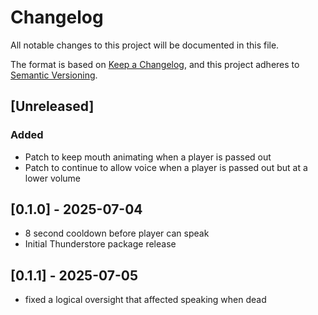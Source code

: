 # Changelog

All notable changes to this project will be documented in this file.

The format is based on [Keep a Changelog](https://keepachangelog.com/en/1.1.0/),
and this project adheres to [Semantic Versioning](https://semver.org/spec/v2.0.0.html).

## [Unreleased]

### Added

- Patch to keep mouth animating when a player is passed out
- Patch to continue to allow voice when a player is passed out but at a lower volume

## [0.1.0] - 2025-07-04

- 8 second cooldown before player can speak
- Initial Thunderstore package release

## [0.1.1] - 2025-07-05

- fixed a logical oversight that affected speaking when dead